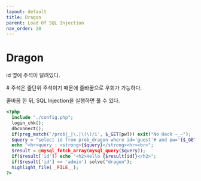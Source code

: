 ```yaml
---
layout: default
title: Dragon
parent: Load Of SQL Injection
nav_order: 20
---
```


# Dragon

id 옆에 주석이 달려있다.

\# 주석은 줄단위 주석이기 때문에 줄바꿈으로 우회가 가능하다.

줄바꿈 한 뒤, SQL Injection을 실행하면 풀 수 있다.

```php
<?php 
  include "./config.php"; 
  login_chk(); 
  dbconnect(); 
  if(preg_match('/prob|_|\.|\(\)/i', $_GET[pw])) exit("No Hack ~_~"); 
  $query = "select id from prob_dragon where id='guest'# and pw='{$_GET[pw]}'";
  echo "<hr>query : <strong>{$query}</strong><hr><br>"; 
  $result = @mysql_fetch_array(mysql_query($query)); 
  if($result['id']) echo "<h2>Hello {$result[id]}</h2>"; 
  if($result['id'] == 'admin') solve("dragon");
  highlight_file(__FILE__); 
?>
```